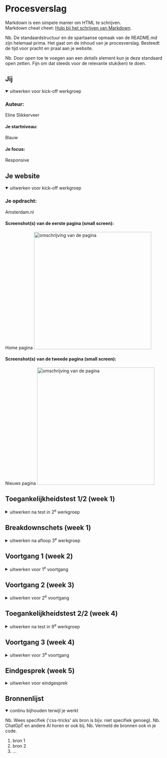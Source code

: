 # Procesverslag
Markdown is een simpele manier om HTML te schrijven.  
Markdown cheat cheet: [Hulp bij het schrijven van Markdown](https://github.com/adam-p/markdown-here/wiki/Markdown-Cheatsheet).

Nb. De standaardstructuur en de spartaanse opmaak van de README.md zijn helemaal prima. Het gaat om de inhoud van je procesverslag. Besteedt de tijd voor pracht en praal aan je website.

Nb. Door *open* toe te voegen aan een *details* element kun je deze standaard open zetten. Fijn om dat steeds voor de relevante stuk(ken) te doen.





## Jij

<details open>
  <summary>uitwerken voor kick-off werkgroep</summary>

  ### Auteur:
Eline Slikkerveer

  #### Je startniveau:
Blauw

  #### Je focus:
Responsive 
 
</details>





## Je website

<details open>
  <summary>uitwerken voor kick-off werkgroep</summary>

  ### Je opdracht:
Amsterdam.nl

  #### Screenshot(s) van de eerste pagina (small screen): 
Home pagina
  <img src="readme-images/Untitled - Frame 2.jpg" width="375px" alt="omschrijving van de pagina">

  #### Screenshot(s) van de tweede pagina (small screen):
Nieuws pagina
  <img src="readme-images/Untitled - Frame22.jpg" width="375px" alt="omschrijving van de pagina">
 
</details>



## Toegankelijkheidstest 1/2 (week 1)

<details>
  <summary>uitwerken na test in 2<sup>e</sup> werkgroep</summary>

  ### Bevindingen
Lego
Ballon test
- Moeilijk twee dingen tegelijk doen.
- Minder informatie
- Grotere knoppen met minder stappen tot je doel

<img src="readme-images/IMG_8681.jpeg" width="375px" alt="omschrijving van de pagina">

Wazig bril test
- Contrast
- Dingen op de plek dat je ze verwacht
- Zoekbalk Groter
- Muis kwijt

<img src="readme-images/IMG_8689.jpeg" width="375px" alt="omschrijving van de pagina">

Screen Reader test Home screen
Hij slaat terwijl je door de homepagina heen tabt een heel stuk over. 
Ook mist hij veel linkjes/ nav die naar andere delen van de website verwijst.

<img src="readme-images/IMG_8692.jpeg" width="375px" alt="omschrijving van de pagina">

Gemeente Amsterdam
De website van de gemeente amsterdam is al erg toegankelijk. 
Verbeterpuntjes zijn bvb een gekke volgorde in koppen en soms zegt hij H1 gemeente Amsterdam terwijl dat geen zichtbare kop is op de pagina. 

</details>



## Breakdownschets (week 1)

<details>
  <summary>uitwerken na afloop 3<sup>e</sup> werkgroep</summary>

  ### de hele pagina: 
  <img src="readme-images/Untitled - Frame 1.jpg" width="375px" alt="breakdown van de hele pagina">

</details>





## Voortgang 1 (week 2)

<details>
  <summary>uitwerken voor 1<sup>e</sup> voortgang</summary>

  ### Stand van zaken
Ik ben volop bezig met het oefenen met css, maar merk wel dat het moeilijker is  dan in eerste instantie gedacht. Ik merk dat ik vooral in de knoop zit met het namaken van mijn gekozen website. Ik heb gekozen voor de Lego site maar die heeft enorm veel gekke dingen en moeilijke onderdelen, waardoor ik het lastig vind om te beginnen. 

Ik heb nu alles in HTML staan, maar merk dat ik het lastig vind om de geleerde stof uit de oefeningen toe te passen op mijn eigen onderdelen en karakters. Tijdens het oefenen denk ik dan heel goed te snappen wat precies de bedoeling is, maar wanneer ik het dan wil toepassen loop ik toch vast. 

Ik twijfel daarom aan de lego website. Het lijkt me misschien handiger om een overzichtelijker site te kiezen, zodat ik niet te overwhelm wordt van alle gekke onderdelen. 


  ### Agenda voor meeting

Mijn Agenda punten
- In hoeverre moet mijn site echt lijken op de site die ik gekozen heb? Mag ik het ook zien als een soort van richtlijn / style pagina?
- Is het oké als ik van site wissel? Ik weet dat het veel extra werk is maar ik denk dat ik dan meer overzicht heb en een beter plan kan maken nu ik al een idee heb qua mogelijkheden



  ### Verslag van meeting
  hier na afloop snel de uitkomsten van de meeting vastleggen

  - Het helpt om Heen en weer te springen van vorige codeer vakken
  - Ik mag nog een andere website kiezen

</details>





## Voortgang 2 (week 3)

<details>
  <summary>uitwerken voor 2<sup>e</sup> voortgang</summary>

  ### Stand van zaken
Omdat ik deze week opniew ben begonnen had ik een hoop in te halen. Ik heb snel de schetsen gemaakt en alles in Html gezet. Dit verliep verbazing wekkend soepel, maar dat zal vast komen door dat ik het nu  voor de tweede keer doe. 

  <img src="readme-images/Scherm­afbeelding 2023-12-10 om 00.54.39.png" width="375px" alt="breakdown van de hele pagina">

  <img src="readme-images/Scherm­afbeelding 2023-12-10 om 00.54.30.png" width="375px" alt="breakdown van de hele pagina">

Ik ben begonnen met het vorm geven van de nav. Hierbij ben ik begonnen met de basic lay out zoals we in de les geleled hebben. Waarbij als het  scherm te smal wordt er een uitklap menu ontstaat. Hierbij heb ik nog niet al te veel gelet op de vormgeving. Het gaat me erom dat hij werkt. 

  <img src="readme-images/Scherm­afbeelding 2023-12-10 om 01.00.22.png" width="375px" alt="breakdown van de hele pagina">
  <img src="readme-images/Scherm­afbeelding 2023-12-10 om 01.00.04.png" width="375px" alt="breakdown van de hele pagina">

Ook heb ik de atrikelen met linkjes in een grid gezet en een rode hover en een dropshadow toe gevoed. Uit de opdrachten van week 1. 

Aan de nieuws site heb ik nog niet veel aangepast. Wel heb ik de linkjes een donker rode kleur gegeven zodat ze lekker op vallen. 

  ### Agenda voor meeting
  Mijn Agenda punten
  - Wat zijn exact de eisen van resonsive? Mijn site is momenteel namelijk helemaal responsive maar ook nog super saai. 
  - Het lijkt me leuk om gwn andere gridjes en stickey afbeeldingen toe te voegen maar mag dat, aangezien het niet op de echte website staat. 
  - Hoe kan ik de section achter het nieuws kopje dat voor de achtergrond img staat  een kleur geven, zonder meteen het hele vak te  kleuren. 


  ### Verslag van meeting
  hier na afloop snel de uitkomsten van de meeting vastleggen

  - Het is goed dat je site responsive is, maar op de nieuws site moet nog wel iets extra's
  - Je mag een div gebruiken, omdat het alleen voor de vormggeving is


</details>





## Toegankelijkheidstest 2/2 (week 4)

<details>
  <summary>uitwerken na test in 9<sup>e</sup> werkgroep</summary>

  ### Bevindingen
Op mijn home scherm is een soort van keuze menu nav wat allemaal linkjes zijn naar verschillende delen van de website. Alleen ziet hij het niet als een linkje.
mijn tab doet t alleen in de footer. 

pepijn
- linkjes duidelijkere linkjes maken
- focus state maken
- text alternative voor de nieuws img
- skip link 
- dark and light + High contrast mode
- increase  text  size 200%
</details>





## Voortgang 3 (week 4)

<details>
  <summary>uitwerken voor 3<sup>e</sup> voortgang</summary>

  ### Stand van zaken
 Ik ben begonnen met het vormgeven van de footer. In de footer wil ik graag en form verwerken. Dus heb ik die als in de opdrachten toegevoegd. In het begin had ik de imput verkeerd gedaan maar na dat ik dat had veranderd naar email werkte hij helemaal.  

  <img src="readme-images/Scherm­afbeelding 2023-12-10 om 12.51.56.png" width="375px" alt="breakdown van de hele pagina">

  <img src="readme-images/Scherm­afbeelding 2023-12-10 om 19.41.32.png" width="375px" alt="breakdown van de hele pagina">

 Daarna heb ik de buttons op mijn site opnieuw voorm gegeven aan de hand van de opdrachten uit week 3. Het een hover en een active state, zodat het voor iedereen duidelijk is dat het een knop is en hij lekker op valt. 
  
  <img src="readme-images/Scherm­afbeelding 2023-12-10 om 13.12.03.png" width="375px" alt="breakdown van de hele pagina">
  
  <img src="readme-images/Scherm­afbeelding 2023-12-10 om 13.12.17.png" width="375px" alt="breakdown van de hele pagina">

 De button in de footer toevoegen ging opzich wel makkelijk, omdat ik verder nog niks met de vormgeving had gedaan. In de nav was dit helaas niet het geval. Maar uiteindelijk lukte het wel en besloot ik ook derest van de nav aan te passen. Ik vond de full screen uitklap menu een beetje overbodig en het leek me leuk om te kijken of ik hem kon omzetten naar een drop down. Dit lukte helaas niet. Ik kreeg het niet voor elkaar om de slider van boven te laten komen ipv van rechts. Dus heb ik na veel googlen en proberen het maar zo gelaten.

 Nu heb ik dus een kleine slider die van rechts komt. Ook heb ik hier in de hover en active state vormgegeven.  

  <img src="readme-images/Scherm­afbeelding 2023-12-10 om 13.12.49.png" width="375px" alt="breakdown van de hele pagina">
  
  <img src="readme-images/Scherm­afbeelding 2023-12-10 om 13.12.37.png" width="375px" alt="breakdown van de hele pagina">

Daarnaast heb ik ook op de nieuws pagina een andere soort grid gemaakt voor op de breede versie van het scherm. Ik wou aan de rechter kant de img stickey maken alleen lukte het niet helemaal. hij bleef eerst niet plakken, wat bleek ik was de top vergeten en nadat ik die had toegevoegd bleef de img idd plakken. Daarna nog even een z-index toegevoegd en nu staat die helemmaal goed op zijn plekje. Met een media queri heb ik ervoor gezordt dat hij pas na 47em weer terug onder elkaar springt. Anders wordt het allemaal te smal en is het haast niet leesbaar. 

  <img src="readme-images/Scherm­afbeelding 2023-12-10 om 13.31.30.png" width="375px" alt="breakdown van de hele pagina">
  
  <img src="readme-images/Scherm­afbeelding 2023-12-10 om 13.31.44.png" width="375px" alt="breakdown van de hele pagina">

  ### Agenda voor meeting
  Mijn Agenda punten
  - Hoe zorg ik ervoor dat de button naar rechts gaat als het scherm kleiner wordt. 
  - Waarom wekt mijn tab niet behalve in bij de button in de footer. 


  ### Verslag van meeting
  hier na afloop snel de uitkomsten van de meeting vastleggen
  - margin-left
  - Een instelling

  ### Stand van zaken na de meeting
Ik ben begonnen met het beter vormgeven van de tab. Dit heb ik gedaan door de focus aan te roepen en daar een kleur en een border radius toe te voegen. Na wat spelen met de padding dacht ik dat het goed zou zijn, alleen toen ik het uitprobeerde werkte het toch niet helemaal zoals in gedachte. Hij pakte namelijk ook de afzondelijke linkjes in de index main. Hierdoor kwam er een geke lijn om de text. Dit heb ik opgelost met de focus-within. Ook had ik de kleur donker blauw gemaakt, alleen zitten er ook linkjes in de eerste artikel die een donkerblauwe achtergrond heeft. Hierdoor is onzichtbaar, daarom heb ik die rood gemaakt. 

  <img src="readme-images/Scherm­afbeelding 2023-12-10 om 13.31.44.png" width="375px" alt="breakdown van de hele pagina">

  <img src="readme-images/Scherm­afbeelding 2023-12-10 om 13.31.44.png" width="375px" alt="breakdown van de hele pagina"> 

Ook heb ik een uitgebreide alternative text toegevoegd. Het is namelijk een grafiek met veel informatie die nergens anders staat. Dit heb ik dus allemaal toegevoegd in de alt. 

  <img src="" alt="Voorlopige uitslagen `tweede Kamerverkiezingen 2023 in Amsterdam na het tellen van 85 procent van de stemmen. Opkomst 69,9 procent. GroenLinks-PvdA 33,6%. VVD 11,9%. D66 9,9%. PVV 9,5%. DENK 7,2%. Nieuw Sociaal Contract 6,6%. Partij voor de Dieren 4,7%. Volt 4,0%. SP 3,1%. Form voor Democratie 2,9%. BIJ1 2,3%. BBB 1,0%. ChristenUnie 1,0%. CDA 0,9%. JA21 0,4%. BVNL 0,3%. 50PLUS 0,3% Piratenpartij / De Groenen 0,2%. SGP 0,1%. Splinter 0,1%. LEF 0,1%. Nederland met een Plan 0,1%, Libertaire Partij 0,1%. PartijvdSport 0,0%. Politieke Partij voor Basisinkomen 0,0%, Samen voor Nederland 0,0%">

Ook heb ik de light en dark mode verbeterd en aangepast in de root. Ik had hier eerder iets beter over moeten nadenken want ik had nogsteeds heel veel kleuren niet in mijn root gezet. Hierdoor moest ik nu alles nog toevoegen wat ik de volgende keer meteen ga doen. 

Helaas is de skip link niet gelukt. Ik heb veel gegoogeld en geprobeerd, maar ik kwam er niet uit. Waneer ik iets probeerde verdwenen al mijn linkjes en werden ze onzichtbaar. 

</details>





## Eindgesprek (week 5)

<details>
  <summary>uitwerken voor eindgesprek</summary>

  ### Je uitkomst - karakteristiek screenshots:
  <img src="readme-images/dummy-plaatje.jpg" width="375px" alt="uitomst opdracht 1">


  ### Dit ging goed/Heb ik geleerd: 
  Korte omschrijving met plaatjes

  <img src="readme-images/dummy-plaatje.jpg" width="375px" alt="top">


  ### Dit was lastig/Is niet gelukt:
  Korte omschrijving met plaatjes

  <img src="readme-images/dummy-plaatje.jpg" width="375px" alt="bummer">
</details>





## Bronnenlijst

<details open>
  <summary>continu bijhouden terwijl je werkt</summary>

  Nb. Wees specifiek ('css-tricks' als bron is bijv. niet specifiek genoeg). 
  Nb. ChatGpT en andere AI horen er ook bij.
  Nb. Vermeld de bronnen ook in je code.

  1. bron 1
  2. bron 2
  3. ...

</details>
